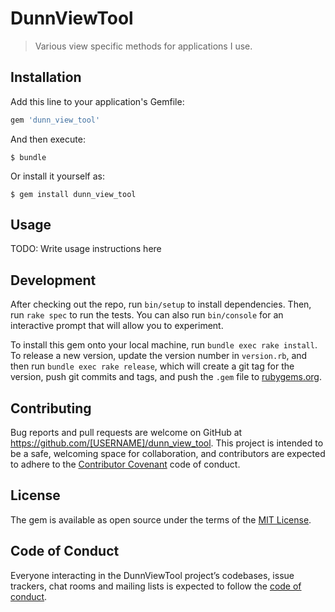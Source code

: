 # DunnViewTool

> Various view specific methods for applications I use.

## Installation

Add this line to your application's Gemfile:

```ruby
gem 'dunn_view_tool'
```

And then execute:

    $ bundle

Or install it yourself as:

    $ gem install dunn_view_tool

## Usage

TODO: Write usage instructions here

## Development

After checking out the repo, run `bin/setup` to install dependencies. Then, run `rake spec` to run the tests. You can also run `bin/console` for an interactive prompt that will allow you to experiment.

To install this gem onto your local machine, run `bundle exec rake install`. To release a new version, update the version number in `version.rb`, and then run `bundle exec rake release`, which will create a git tag for the version, push git commits and tags, and push the `.gem` file to [rubygems.org](https://rubygems.org).

## Contributing

Bug reports and pull requests are welcome on GitHub at https://github.com/[USERNAME]/dunn_view_tool. This project is intended to be a safe, welcoming space for collaboration, and contributors are expected to adhere to the [Contributor Covenant](http://contributor-covenant.org) code of conduct.

## License

The gem is available as open source under the terms of the [MIT License](https://opensource.org/licenses/MIT).

## Code of Conduct

Everyone interacting in the DunnViewTool project’s codebases, issue trackers, chat rooms and mailing lists is expected to follow the [code of conduct](https://github.com/[USERNAME]/dunn_view_tool/blob/master/CODE_OF_CONDUCT.md).
